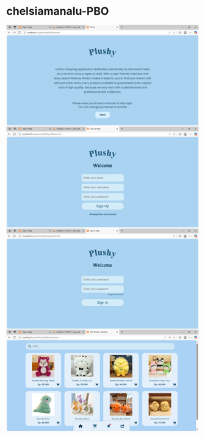 # chelsiamanalu-PBO
![image alt](https://github.com/chelsiaaa/chelsiamanalu-PBO/blob/38116220019dbefbdc0ab16e1bbb5a5f1b14d6ac/Dashboard.png)
![image alt](https://github.com/chelsiaaa/chelsiamanalu-PBO/blob/80630e0af00a351d645980c9d0927bd4abe7d3a9/SignUp.png)
![image alt](https://github.com/chelsiaaa/chelsiamanalu-PBO/blob/92db5f354fd7c7ca10bac540848e91c3d7e29421/SignIn.png)
![image alt](https://github.com/chelsiaaa/chelsiamanalu-PBO/blob/c04872a3e678f145ae087170281d7dd746b2f361/Beranda.png)
